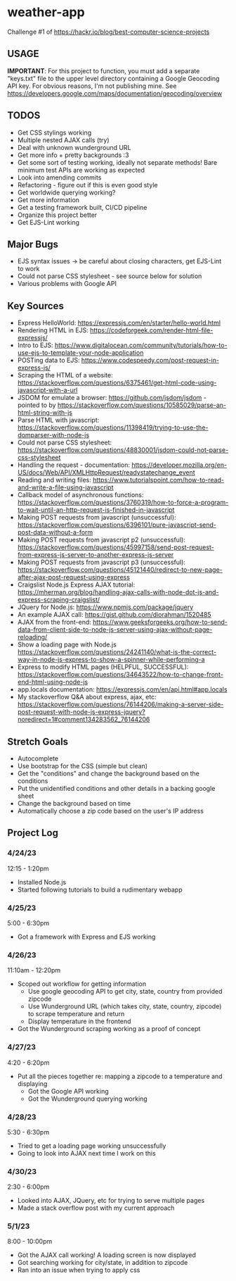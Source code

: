 # weather-app
Challenge #1 of https://hackr.io/blog/best-computer-science-projects

## USAGE
**IMPORTANT**: For this project to function, you must add a separate "keys.txt" file to the
upper level directory containing a Google Geocoding API key. 
For obvious reasons, I'm not publishing mine. See 
https://developers.google.com/maps/documentation/geocoding/overview

## TODOS
- Get CSS stylings working
- Multiple nested AJAX calls (try)
- Deal with unknown wunderground URL
- Get more info + pretty backgrounds :3
- Get some sort of testing working, ideally not separate methods! Bare minimum test APIs are working as expected
- Look into amending commits
- Refactoring - figure out if this is even good style
- Get worldwide querying working?
- Get more information
- Get a testing framework built, CI/CD pipeline
- Organize this project better
- Get EJS-Lint working

## Major Bugs
- EJS syntax issues -> be careful about closing characters, get EJS-Lint to work
- Could not parse CSS stylesheet - see source below for solution
- Various problems with Google API

## Key Sources
- Express HelloWorld: https://expressjs.com/en/starter/hello-world.html 
- Rendering HTML in EJS: https://codeforgeek.com/render-html-file-expressjs/
- Intro to EJS: https://www.digitalocean.com/community/tutorials/how-to-use-ejs-to-template-your-node-application
- POSTing data to EJS: https://www.codespeedy.com/post-request-in-express-js/
- Scraping the HTML of a website: https://stackoverflow.com/questions/6375461/get-html-code-using-javascript-with-a-url
- JSDOM for emulate a browser: https://github.com/jsdom/jsdom - pointed to by https://stackoverflow.com/questions/10585029/parse-an-html-string-with-js
- Parse HTML with javascript: https://stackoverflow.com/questions/11398419/trying-to-use-the-domparser-with-node-js
- Could not parse CSS stylesheet: https://stackoverflow.com/questions/48830001/jsdom-could-not-parse-css-stylesheet
- Handling the request - documentation: https://developer.mozilla.org/en-US/docs/Web/API/XMLHttpRequest/readystatechange_event
- Reading and writing files: https://www.tutorialspoint.com/how-to-read-and-write-a-file-using-javascript 
- Callback model of asynchronous functions: https://stackoverflow.com/questions/3760319/how-to-force-a-program-to-wait-until-an-http-request-is-finished-in-javascript
- Making POST requests from javascript (unsuccessful): https://stackoverflow.com/questions/6396101/pure-javascript-send-post-data-without-a-form 
- Making POST requests from javascript p2 (unsuccessful): https://stackoverflow.com/questions/45997158/send-post-request-from-express-js-server-to-another-express-js-server
- Making POST requests from javascript p3 (unsuccessful): https://stackoverflow.com/questions/45121440/redirect-to-new-page-after-ajax-post-request-using-express
- Craigslist Node.js Express AJAX tutorial: https://mherman.org/blog/handling-ajax-calls-with-node-dot-js-and-express-scraping-craigslist/
- JQuery for Node.js: https://www.npmjs.com/package/jquery
- An example AJAX call: https://gist.github.com/diorahman/1520485
- AJAX from the front-end: https://www.geeksforgeeks.org/how-to-send-data-from-client-side-to-node-js-server-using-ajax-without-page-reloading/
- Show a loading page with Node.js https://stackoverflow.com/questions/24241140/what-is-the-correct-way-in-node-js-express-to-show-a-spinner-while-performing-a
- Express to modify HTML pages (HELPFUL, SUCCESSFUL): https://stackoverflow.com/questions/34643522/how-to-change-front-end-html-using-node-js
- app.locals documentation: https://expressjs.com/en/api.html#app.locals
- My stackoverflow Q&A about express, ajax, etc: https://stackoverflow.com/questions/76144206/making-a-server-side-post-request-with-node-js-express-jquery?noredirect=1#comment134283562_76144206

## Stretch Goals
- Autocomplete
- Use bootstrap for the CSS (simple but clean)
- Get the "conditions" and change the background based on the conditions
- Put the unidentified conditions and other details in a backing google sheet
- Change the background based on time
- Automatically choose a zip code based on the user's IP address

## Project Log
### 4/24/23
12:15 - 1:20pm
- Installed Node.js
- Started following tutorials to build a rudimentary webapp

### 4/25/23
5:00 - 6:30pm
- Got a framework with Express and EJS working

### 4/26/23
11:10am - 12:20pm
- Scoped out workflow for getting information
    - Use google geocoding API to get city, state, country from provided zipcode
    - Use Wunderground URL (which takes city, state, country, zipcode) to scrape temperature and return
    - Display temperature in the frontend
- Got the Wunderground scraping working as a proof of concept

### 4/27/23
4:20 - 6:20pm
- Put all the pieces together re: mapping a zipcode to a temperature and displaying
    - Got the Google API working
    - Got the Wunderground querying working

### 4/28/23
5:30 - 6:30pm
- Tried to get a loading page working unsuccessfully
- Going to look into AJAX next time I work on this

### 4/30/23
2:30 - 6:00pm
- Looked into AJAX, JQuery, etc for trying to serve multiple pages
- Made a stack overflow post with my current approach

### 5/1/23
8:00 - 10:00pm
- Got the AJAX call working! A loading screen is now displayed
- Got searching working for city/state, in addition to zipcode
- Ran into an issue when trying to apply css
